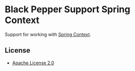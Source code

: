 Black Pepper Support Spring Context
===================================

Support for working with
[Spring Context](http://docs.spring.io/spring/docs/current/spring-framework-reference/html/beans.html).

License
-------

* [Apache License 2.0](http://www.apache.org/licenses/LICENSE-2.0.html)

